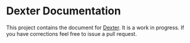 Dexter Documentation
========

This project contains the document for [Dexter](https://rundexter.com). It is a work in progress. If you have corrections feel free to issue a pull request. 
